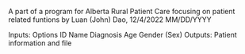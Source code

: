 A part of a program for Alberta Rural Patient Care focusing on patient related funtions by Luan (John) Dao, 12/4/2022 MM/DD/YYYY

Inputs:
    Options
    ID
    Name
    Diagnosis
    Age
    Gender (Sex)
Outputs:
    Patient information and file 